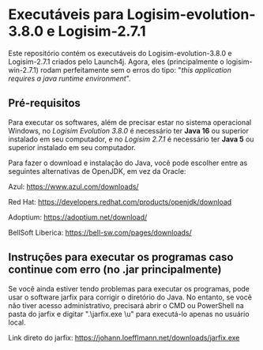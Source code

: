 # Executáveis para Logisim-evolution-3.8.0 e Logisim-2.7.1
Este repositório contém os executáveis do Logisim-evolution-3.8.0 e Logisim-2.7.1 criados pelo Launch4j. Agora, eles (principalmente o logisim-win-2.7.1) rodam perfeitamente sem o erros do tipo: "*this application requires a java runtime environment*".

## Pré-requisitos
Para executar os softwares, além de precisar estar no sistema operacional Windows, no *Logisim Evolution 3.8.0* é necessário ter **Java 16** ou superior instalado em seu computador, e no *Logisim 2.7.1* é necessário ter **Java 5** ou superior instalado em seu computador.

Para fazer o download e instalação do Java, você pode escolher entre as seguintes alternativas de OpenJDK, em vez da Oracle:

Azul:
https://www.azul.com/downloads/

Red Hat:
https://developers.redhat.com/products/openjdk/download

Adoptium:
https://adoptium.net/download/

BellSoft Liberica:
https://bell-sw.com/pages/downloads/

## Instruções para executar os programas caso continue com erro (no .jar principalmente)
Se você ainda estiver tendo problemas para executar os programas, pode usar o software jarfix para corrigir o diretório do Java. No entanto, se você não tiver acesso administrativo, precisará abrir o CMD ou PowerShell na pasta do jarfix e digitar ".\jarfix.exe \u" para executá-lo apenas no usuário local.

Link direto do jarfix:
https://johann.loefflmann.net/downloads/jarfix.exe

